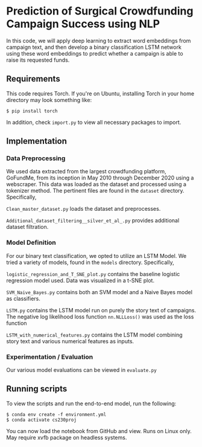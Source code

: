# Prediction of Surgical Crowdfunding Campaign Success using NLP

In this code, we will apply deep learning to extract word embeddings from campaign text, and then
develop a binary classification LSTM network using these word embeddings to
predict whether a campaign is able to raise its requested funds.

## Requirements
This code requires Torch. If you're on Ubuntu, installing Torch in your home directory may look something like: 

```
$ pip install torch
```

In addition, check ```import.py``` to view all necessary packages to import.  
 
 
 
 
## Implementation
### Data Preprocessing
We used data extracted from the largest crowdfunding platform, GoFundMe, from its inception
in May 2010 through December 2020 using a webscraper. This data was loaded as the dataset and processed 
using a tokenizer method. The pertinent files are found in the ```dataset``` directory. 
Specifically,  

```Clean_master_dataset.py``` loads the dataset and preprocesses.  

```Additional_dataset_filtering__silver_et_al_.py``` provides additional dataset filtration. 


### Model Definition 
For our binary text classification, we opted to utilize an LSTM Model. We tried a variety of models, found in the ```models``` directory. 
Specifically, 

```logistic_regression_and_T_SNE_plot.py``` contains the baseline logistic regression model used. Data was visualized in a t-SNE plot. 

```SVM_Naive_Bayes.py``` contains both an SVM model and a Naive Bayes model as classifiers. 

```LSTM.py``` contains the LSTM model run on purely the story text of campaigns. The negative log likelihood loss function ```nn.NLLLoss()``` was used as the loss function

```LSTM_with_numerical_features.py``` contains the LSTM model combining story text and various numerical features as inputs.

### Experimentation / Evaluation 
Our various model evaluations can be viewed in ```evaluate.py```

## Running scripts
To view the scripts and run the end-to-end model, run the following: 
```
$ conda env create -f environment.yml
$ conda activate cs230proj 
```
You can now load the notebook from GitHub and view. 
Runs on Linux only. May require xvfb package on headless systems.

